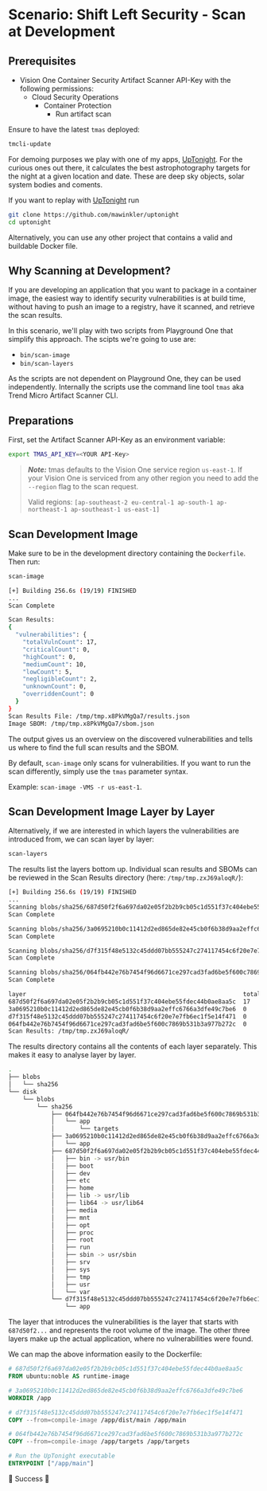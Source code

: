 # Scenario: Shift Left Security - Scan at Development

## Prerequisites

- Vision One Container Security Artifact Scanner API-Key with the following permissions:
    - Cloud Security Operations
        - Container Protection
            - Run artifact scan

Ensure to have the latest `tmas` deployed:

```sh
tmcli-update
```

For demoing purposes we play with one of my apps, [UpTonight](https://github.com/mawinkler/uptonight). For the curious ones out there, it calculates the best astrophotography targets for the night at a given location and date. These are deep sky objects, solar system bodies and coments.

If you want to replay with [UpTonight](https://github.com/mawinkler/uptonight) run

```sh
git clone https://github.com/mawinkler/uptonight
cd uptonight
```

Alternatively, you can use any other project that contains a valid and buildable Docker file.

## Why Scanning at Development?

If you are developing an application that you want to package in a container image, the easiest way to identify security vulnerabilities is at build time, without having to push an image to a registry, have it scanned, and retrieve the scan results.

In this scenario, we'll play with two scripts from Playground One that simplify this approach. The scipts we're going to use are:

- `bin/scan-image`
- `bin/scan-layers`

As the scripts are not dependent on Playground One, they can be used independently. Internally the scripts use the command line tool `tmas` aka Trend Micro Artifact Scanner CLI.

## Preparations

First, set the Artifact Scanner API-Key as an environment variable:

```sh
export TMAS_API_KEY=<YOUR API-Key>
```

> ***Note:*** tmas defaults to the Vision One service region `us-east-1`. If your Vision One is serviced from any other region you need to add the `--region` flag to the scan request.
> 
> Valid regions: `[ap-southeast-2 eu-central-1 ap-south-1 ap-northeast-1 ap-southeast-1 us-east-1]`

## Scan Development Image

Make sure to be in the development directory containing the `Dockerfile`. Then run:

```sh
scan-image
```

```sh
[+] Building 256.6s (19/19) FINISHED
...
Scan Complete

Scan Results:
{
  "vulnerabilities": {
    "totalVulnCount": 17,
    "criticalCount": 0,
    "highCount": 0,
    "mediumCount": 10,
    "lowCount": 5,
    "negligibleCount": 2,
    "unknownCount": 0,
    "overriddenCount": 0
  }
}
Scan Results File: /tmp/tmp.x8PkVMgQa7/results.json
Image SBOM: /tmp/tmp.x8PkVMgQa7/sbom.json
```

The output gives us an overview on the discovered vulnerabilities and tells us where to find the full scan results and the SBOM.

By default, `scan-image` only scans for vulnerabilities. If you want to run the scan differently, simply use the `tmas` parameter syntax.

Example: `scan-image -VMS -r us-east-1`.

## Scan Development Image Layer by Layer

Alternatively, if we are interested in which layers the vulnerabilities are introduced from, we can scan layer by layer:

```sh
scan-layers
```

The results list the layers bottom up. Individual scan results and SBOMs can be reviewed in the Scan Results directory (here: `/tmp/tmp.zxJ69aloqR/`):

```sh
[+] Building 256.6s (19/19) FINISHED
...
Scanning blobs/sha256/687d50f2f6a697da02e05f2b2b9cb05c1d551f37c404ebe55fdec44b0ae8aa5c
Scan Complete

Scanning blobs/sha256/3a0695210b0c11412d2ed865de82e45cb0f6b38d9aa2effc6766a3dfe49c7be6
Scan Complete

Scanning blobs/sha256/d7f315f48e5132c45ddd07bb555247c274117454c6f20e7e7fb6ec1f5e14f471
Scan Complete

Scanning blobs/sha256/064fb442e76b7454f96d6671ce297cad3fad6be5f600c7869b531b3a977b272c
Scan Complete

layer                                                             total  critical  high  medium  low  negligible  unkown  overridden
687d50f2f6a697da02e05f2b2b9cb05c1d551f37c404ebe55fdec44b0ae8aa5c  17     0         0     10      5    2           0       0
3a0695210b0c11412d2ed865de82e45cb0f6b38d9aa2effc6766a3dfe49c7be6  0      0         0     0       0    0           0       0
d7f315f48e5132c45ddd07bb555247c274117454c6f20e7e7fb6ec1f5e14f471  0      0         0     0       0    0           0       0
064fb442e76b7454f96d6671ce297cad3fad6be5f600c7869b531b3a977b272c  0      0         0     0       0    0           0       0
Scan Results: /tmp/tmp.zxJ69aloqR/
```

The results directory contains all the contents of each layer separately. This makes it easy to analyse layer by layer.

```sh
.
├── blobs
│   └── sha256
└── disk
    └── blobs
        └── sha256
            ├── 064fb442e76b7454f96d6671ce297cad3fad6be5f600c7869b531b3a977b272c
            │   └── app
            │       └── targets
            ├── 3a0695210b0c11412d2ed865de82e45cb0f6b38d9aa2effc6766a3dfe49c7be6
            │   └── app
            ├── 687d50f2f6a697da02e05f2b2b9cb05c1d551f37c404ebe55fdec44b0ae8aa5c
            │   ├── bin -> usr/bin
            │   ├── boot
            │   ├── dev
            │   ├── etc
            │   ├── home
            │   ├── lib -> usr/lib
            │   ├── lib64 -> usr/lib64
            │   ├── media
            │   ├── mnt
            │   ├── opt
            │   ├── proc
            │   ├── root
            │   ├── run
            │   ├── sbin -> usr/sbin
            │   ├── srv
            │   ├── sys
            │   ├── tmp
            │   ├── usr
            │   └── var
            └── d7f315f48e5132c45ddd07bb555247c274117454c6f20e7e7fb6ec1f5e14f471
                └── app
```

The layer that introduces the vulnerabilities is the layer that starts with `687d50f2...` and represents the root volume of the image. The other three layers make up the actual application, where no vulnerabilities were found.

We can map the above information easily to the Dockerfile:

```Dockerfile
# 687d50f2f6a697da02e05f2b2b9cb05c1d551f37c404ebe55fdec44b0ae8aa5c
FROM ubuntu:noble AS runtime-image

# 3a0695210b0c11412d2ed865de82e45cb0f6b38d9aa2effc6766a3dfe49c7be6
WORKDIR /app

# d7f315f48e5132c45ddd07bb555247c274117454c6f20e7e7fb6ec1f5e14f471
COPY --from=compile-image /app/dist/main /app/main

# 064fb442e76b7454f96d6671ce297cad3fad6be5f600c7869b531b3a977b272c
COPY --from=compile-image /app/targets /app/targets

# Run the UpTonight executable
ENTRYPOINT ["/app/main"]
```

🎉 Success 🎉
